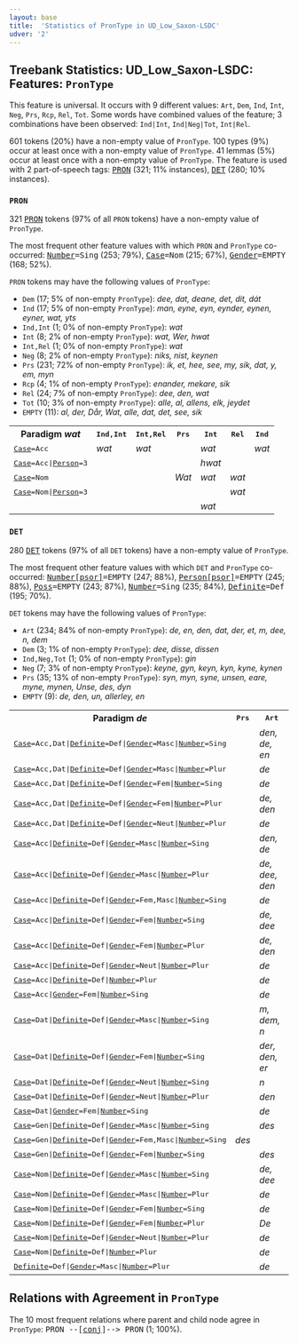```yaml
---
layout: base
title:  'Statistics of PronType in UD_Low_Saxon-LSDC'
udver: '2'
---
```


## Treebank Statistics: UD_Low_Saxon-LSDC: Features: `PronType`

This feature is universal.
It occurs with 9 different values: `Art`, `Dem`, `Ind`, `Int`, `Neg`, `Prs`, `Rcp`, `Rel`, `Tot`.
Some words have combined values of the feature; 3 combinations have been observed: `Ind|Int`, `Ind|Neg|Tot`, `Int|Rel`.

601 tokens (20%) have a non-empty value of `PronType`.
100 types (9%) occur at least once with a non-empty value of `PronType`.
41 lemmas (5%) occur at least once with a non-empty value of `PronType`.
The feature is used with 2 part-of-speech tags: <tt><a href="nds_lsdc-pos-PRON.html">PRON</a></tt> (321; 11% instances), <tt><a href="nds_lsdc-pos-DET.html">DET</a></tt> (280; 10% instances).

### `PRON`

321 <tt><a href="nds_lsdc-pos-PRON.html">PRON</a></tt> tokens (97% of all `PRON` tokens) have a non-empty value of `PronType`.

The most frequent other feature values with which `PRON` and `PronType` co-occurred: <tt><a href="nds_lsdc-feat-Number.html">Number</a></tt><tt>=Sing</tt> (253; 79%), <tt><a href="nds_lsdc-feat-Case.html">Case</a></tt><tt>=Nom</tt> (215; 67%), <tt><a href="nds_lsdc-feat-Gender.html">Gender</a></tt><tt>=EMPTY</tt> (168; 52%).

`PRON` tokens may have the following values of `PronType`:

* `Dem` (17; 5% of non-empty `PronType`): <em>dee, dat, deane, det, dit, dát</em>
* `Ind` (17; 5% of non-empty `PronType`): <em>man, eyne, eyn, eynder, eynen, eyner, wat, yts</em>
* `Ind,Int` (1; 0% of non-empty `PronType`): <em>wat</em>
* `Int` (8; 2% of non-empty `PronType`): <em>wat, Wer, hwat</em>
* `Int,Rel` (1; 0% of non-empty `PronType`): <em>wat</em>
* `Neg` (8; 2% of non-empty `PronType`): <em>niks, nist, keynen</em>
* `Prs` (231; 72% of non-empty `PronType`): <em>ik, et, hee, see, my, sik, dat, y, em, myn</em>
* `Rcp` (4; 1% of non-empty `PronType`): <em>enander, mekare, sik</em>
* `Rel` (24; 7% of non-empty `PronType`): <em>dee, den, wat</em>
* `Tot` (10; 3% of non-empty `PronType`): <em>alle, al, allens, elk, jeydet</em>
* `EMPTY` (11): <em>al, der, Dår, Wat, alle, dat, det, see, sik</em>

<table>
  <tr><th>Paradigm <i>wat</i></th><th><tt>Ind,Int</tt></th><th><tt>Int,Rel</tt></th><th><tt>Prs</tt></th><th><tt>Int</tt></th><th><tt>Rel</tt></th><th><tt>Ind</tt></th></tr>
  <tr><td><tt><tt><a href="nds_lsdc-feat-Case.html">Case</a></tt><tt>=Acc</tt></tt></td><td><em>wat</em></td><td><em>wat</em></td><td></td><td><em>wat</em></td><td></td><td><em>wat</em></td></tr>
  <tr><td><tt><tt><a href="nds_lsdc-feat-Case.html">Case</a></tt><tt>=Acc</tt>|<tt><a href="nds_lsdc-feat-Person.html">Person</a></tt><tt>=3</tt></tt></td><td></td><td></td><td></td><td><em>hwat</em></td><td></td><td></td></tr>
  <tr><td><tt><tt><a href="nds_lsdc-feat-Case.html">Case</a></tt><tt>=Nom</tt></tt></td><td></td><td></td><td><em>Wat</em></td><td><em>wat</em></td><td><em>wat</em></td><td></td></tr>
  <tr><td><tt><tt><a href="nds_lsdc-feat-Case.html">Case</a></tt><tt>=Nom</tt>|<tt><a href="nds_lsdc-feat-Person.html">Person</a></tt><tt>=3</tt></tt></td><td></td><td></td><td></td><td></td><td><em>wat</em></td><td></td></tr>
  <tr><td><tt></tt></td><td></td><td></td><td></td><td><em>wat</em></td><td></td><td></td></tr>
</table>

### `DET`

280 <tt><a href="nds_lsdc-pos-DET.html">DET</a></tt> tokens (97% of all `DET` tokens) have a non-empty value of `PronType`.

The most frequent other feature values with which `DET` and `PronType` co-occurred: <tt><a href="nds_lsdc-feat-Number-psor.html">Number[psor]</a></tt><tt>=EMPTY</tt> (247; 88%), <tt><a href="nds_lsdc-feat-Person-psor.html">Person[psor]</a></tt><tt>=EMPTY</tt> (245; 88%), <tt><a href="nds_lsdc-feat-Poss.html">Poss</a></tt><tt>=EMPTY</tt> (243; 87%), <tt><a href="nds_lsdc-feat-Number.html">Number</a></tt><tt>=Sing</tt> (235; 84%), <tt><a href="nds_lsdc-feat-Definite.html">Definite</a></tt><tt>=Def</tt> (195; 70%).

`DET` tokens may have the following values of `PronType`:

* `Art` (234; 84% of non-empty `PronType`): <em>de, en, den, dat, der, et, m, dee, n, dem</em>
* `Dem` (3; 1% of non-empty `PronType`): <em>dee, disse, dissen</em>
* `Ind,Neg,Tot` (1; 0% of non-empty `PronType`): <em>gin</em>
* `Neg` (7; 3% of non-empty `PronType`): <em>keyne, gyn, keyn, kyn, kyne, kynen</em>
* `Prs` (35; 13% of non-empty `PronType`): <em>syn, myn, syne, unsen, eare, myne, mynen, Unse, des, dyn</em>
* `EMPTY` (9): <em>de, den, un, allerley, en</em>

<table>
  <tr><th>Paradigm <i>de</i></th><th><tt>Prs</tt></th><th><tt>Art</tt></th></tr>
  <tr><td><tt><tt><a href="nds_lsdc-feat-Case.html">Case</a></tt><tt>=Acc,Dat</tt>|<tt><a href="nds_lsdc-feat-Definite.html">Definite</a></tt><tt>=Def</tt>|<tt><a href="nds_lsdc-feat-Gender.html">Gender</a></tt><tt>=Masc</tt>|<tt><a href="nds_lsdc-feat-Number.html">Number</a></tt><tt>=Sing</tt></tt></td><td></td><td><em>den, de, en</em></td></tr>
  <tr><td><tt><tt><a href="nds_lsdc-feat-Case.html">Case</a></tt><tt>=Acc,Dat</tt>|<tt><a href="nds_lsdc-feat-Definite.html">Definite</a></tt><tt>=Def</tt>|<tt><a href="nds_lsdc-feat-Gender.html">Gender</a></tt><tt>=Masc</tt>|<tt><a href="nds_lsdc-feat-Number.html">Number</a></tt><tt>=Plur</tt></tt></td><td></td><td><em>de</em></td></tr>
  <tr><td><tt><tt><a href="nds_lsdc-feat-Case.html">Case</a></tt><tt>=Acc,Dat</tt>|<tt><a href="nds_lsdc-feat-Definite.html">Definite</a></tt><tt>=Def</tt>|<tt><a href="nds_lsdc-feat-Gender.html">Gender</a></tt><tt>=Fem</tt>|<tt><a href="nds_lsdc-feat-Number.html">Number</a></tt><tt>=Sing</tt></tt></td><td></td><td><em>de</em></td></tr>
  <tr><td><tt><tt><a href="nds_lsdc-feat-Case.html">Case</a></tt><tt>=Acc,Dat</tt>|<tt><a href="nds_lsdc-feat-Definite.html">Definite</a></tt><tt>=Def</tt>|<tt><a href="nds_lsdc-feat-Gender.html">Gender</a></tt><tt>=Fem</tt>|<tt><a href="nds_lsdc-feat-Number.html">Number</a></tt><tt>=Plur</tt></tt></td><td></td><td><em>de, den</em></td></tr>
  <tr><td><tt><tt><a href="nds_lsdc-feat-Case.html">Case</a></tt><tt>=Acc,Dat</tt>|<tt><a href="nds_lsdc-feat-Definite.html">Definite</a></tt><tt>=Def</tt>|<tt><a href="nds_lsdc-feat-Gender.html">Gender</a></tt><tt>=Neut</tt>|<tt><a href="nds_lsdc-feat-Number.html">Number</a></tt><tt>=Plur</tt></tt></td><td></td><td><em>de</em></td></tr>
  <tr><td><tt><tt><a href="nds_lsdc-feat-Case.html">Case</a></tt><tt>=Acc</tt>|<tt><a href="nds_lsdc-feat-Definite.html">Definite</a></tt><tt>=Def</tt>|<tt><a href="nds_lsdc-feat-Gender.html">Gender</a></tt><tt>=Masc</tt>|<tt><a href="nds_lsdc-feat-Number.html">Number</a></tt><tt>=Sing</tt></tt></td><td></td><td><em>den, de</em></td></tr>
  <tr><td><tt><tt><a href="nds_lsdc-feat-Case.html">Case</a></tt><tt>=Acc</tt>|<tt><a href="nds_lsdc-feat-Definite.html">Definite</a></tt><tt>=Def</tt>|<tt><a href="nds_lsdc-feat-Gender.html">Gender</a></tt><tt>=Masc</tt>|<tt><a href="nds_lsdc-feat-Number.html">Number</a></tt><tt>=Plur</tt></tt></td><td></td><td><em>de, dee, den</em></td></tr>
  <tr><td><tt><tt><a href="nds_lsdc-feat-Case.html">Case</a></tt><tt>=Acc</tt>|<tt><a href="nds_lsdc-feat-Definite.html">Definite</a></tt><tt>=Def</tt>|<tt><a href="nds_lsdc-feat-Gender.html">Gender</a></tt><tt>=Fem,Masc</tt>|<tt><a href="nds_lsdc-feat-Number.html">Number</a></tt><tt>=Sing</tt></tt></td><td></td><td><em>de</em></td></tr>
  <tr><td><tt><tt><a href="nds_lsdc-feat-Case.html">Case</a></tt><tt>=Acc</tt>|<tt><a href="nds_lsdc-feat-Definite.html">Definite</a></tt><tt>=Def</tt>|<tt><a href="nds_lsdc-feat-Gender.html">Gender</a></tt><tt>=Fem</tt>|<tt><a href="nds_lsdc-feat-Number.html">Number</a></tt><tt>=Sing</tt></tt></td><td></td><td><em>de, dee</em></td></tr>
  <tr><td><tt><tt><a href="nds_lsdc-feat-Case.html">Case</a></tt><tt>=Acc</tt>|<tt><a href="nds_lsdc-feat-Definite.html">Definite</a></tt><tt>=Def</tt>|<tt><a href="nds_lsdc-feat-Gender.html">Gender</a></tt><tt>=Fem</tt>|<tt><a href="nds_lsdc-feat-Number.html">Number</a></tt><tt>=Plur</tt></tt></td><td></td><td><em>de, den</em></td></tr>
  <tr><td><tt><tt><a href="nds_lsdc-feat-Case.html">Case</a></tt><tt>=Acc</tt>|<tt><a href="nds_lsdc-feat-Definite.html">Definite</a></tt><tt>=Def</tt>|<tt><a href="nds_lsdc-feat-Gender.html">Gender</a></tt><tt>=Neut</tt>|<tt><a href="nds_lsdc-feat-Number.html">Number</a></tt><tt>=Plur</tt></tt></td><td></td><td><em>de</em></td></tr>
  <tr><td><tt><tt><a href="nds_lsdc-feat-Case.html">Case</a></tt><tt>=Acc</tt>|<tt><a href="nds_lsdc-feat-Definite.html">Definite</a></tt><tt>=Def</tt>|<tt><a href="nds_lsdc-feat-Number.html">Number</a></tt><tt>=Plur</tt></tt></td><td></td><td><em>de</em></td></tr>
  <tr><td><tt><tt><a href="nds_lsdc-feat-Case.html">Case</a></tt><tt>=Acc</tt>|<tt><a href="nds_lsdc-feat-Gender.html">Gender</a></tt><tt>=Fem</tt>|<tt><a href="nds_lsdc-feat-Number.html">Number</a></tt><tt>=Sing</tt></tt></td><td></td><td><em>de</em></td></tr>
  <tr><td><tt><tt><a href="nds_lsdc-feat-Case.html">Case</a></tt><tt>=Dat</tt>|<tt><a href="nds_lsdc-feat-Definite.html">Definite</a></tt><tt>=Def</tt>|<tt><a href="nds_lsdc-feat-Gender.html">Gender</a></tt><tt>=Masc</tt>|<tt><a href="nds_lsdc-feat-Number.html">Number</a></tt><tt>=Sing</tt></tt></td><td></td><td><em>m, dem, n</em></td></tr>
  <tr><td><tt><tt><a href="nds_lsdc-feat-Case.html">Case</a></tt><tt>=Dat</tt>|<tt><a href="nds_lsdc-feat-Definite.html">Definite</a></tt><tt>=Def</tt>|<tt><a href="nds_lsdc-feat-Gender.html">Gender</a></tt><tt>=Fem</tt>|<tt><a href="nds_lsdc-feat-Number.html">Number</a></tt><tt>=Sing</tt></tt></td><td></td><td><em>der, den, er</em></td></tr>
  <tr><td><tt><tt><a href="nds_lsdc-feat-Case.html">Case</a></tt><tt>=Dat</tt>|<tt><a href="nds_lsdc-feat-Definite.html">Definite</a></tt><tt>=Def</tt>|<tt><a href="nds_lsdc-feat-Gender.html">Gender</a></tt><tt>=Neut</tt>|<tt><a href="nds_lsdc-feat-Number.html">Number</a></tt><tt>=Sing</tt></tt></td><td></td><td><em>n</em></td></tr>
  <tr><td><tt><tt><a href="nds_lsdc-feat-Case.html">Case</a></tt><tt>=Dat</tt>|<tt><a href="nds_lsdc-feat-Definite.html">Definite</a></tt><tt>=Def</tt>|<tt><a href="nds_lsdc-feat-Gender.html">Gender</a></tt><tt>=Neut</tt>|<tt><a href="nds_lsdc-feat-Number.html">Number</a></tt><tt>=Plur</tt></tt></td><td></td><td><em>den</em></td></tr>
  <tr><td><tt><tt><a href="nds_lsdc-feat-Case.html">Case</a></tt><tt>=Dat</tt>|<tt><a href="nds_lsdc-feat-Gender.html">Gender</a></tt><tt>=Fem</tt>|<tt><a href="nds_lsdc-feat-Number.html">Number</a></tt><tt>=Sing</tt></tt></td><td></td><td><em>de</em></td></tr>
  <tr><td><tt><tt><a href="nds_lsdc-feat-Case.html">Case</a></tt><tt>=Gen</tt>|<tt><a href="nds_lsdc-feat-Definite.html">Definite</a></tt><tt>=Def</tt>|<tt><a href="nds_lsdc-feat-Gender.html">Gender</a></tt><tt>=Masc</tt>|<tt><a href="nds_lsdc-feat-Number.html">Number</a></tt><tt>=Sing</tt></tt></td><td></td><td><em>des</em></td></tr>
  <tr><td><tt><tt><a href="nds_lsdc-feat-Case.html">Case</a></tt><tt>=Gen</tt>|<tt><a href="nds_lsdc-feat-Definite.html">Definite</a></tt><tt>=Def</tt>|<tt><a href="nds_lsdc-feat-Gender.html">Gender</a></tt><tt>=Fem,Masc</tt>|<tt><a href="nds_lsdc-feat-Number.html">Number</a></tt><tt>=Sing</tt></tt></td><td><em>des</em></td><td></td></tr>
  <tr><td><tt><tt><a href="nds_lsdc-feat-Case.html">Case</a></tt><tt>=Gen</tt>|<tt><a href="nds_lsdc-feat-Definite.html">Definite</a></tt><tt>=Def</tt>|<tt><a href="nds_lsdc-feat-Gender.html">Gender</a></tt><tt>=Fem</tt>|<tt><a href="nds_lsdc-feat-Number.html">Number</a></tt><tt>=Sing</tt></tt></td><td></td><td><em>des</em></td></tr>
  <tr><td><tt><tt><a href="nds_lsdc-feat-Case.html">Case</a></tt><tt>=Nom</tt>|<tt><a href="nds_lsdc-feat-Definite.html">Definite</a></tt><tt>=Def</tt>|<tt><a href="nds_lsdc-feat-Gender.html">Gender</a></tt><tt>=Masc</tt>|<tt><a href="nds_lsdc-feat-Number.html">Number</a></tt><tt>=Sing</tt></tt></td><td></td><td><em>de, dee</em></td></tr>
  <tr><td><tt><tt><a href="nds_lsdc-feat-Case.html">Case</a></tt><tt>=Nom</tt>|<tt><a href="nds_lsdc-feat-Definite.html">Definite</a></tt><tt>=Def</tt>|<tt><a href="nds_lsdc-feat-Gender.html">Gender</a></tt><tt>=Masc</tt>|<tt><a href="nds_lsdc-feat-Number.html">Number</a></tt><tt>=Plur</tt></tt></td><td></td><td><em>de</em></td></tr>
  <tr><td><tt><tt><a href="nds_lsdc-feat-Case.html">Case</a></tt><tt>=Nom</tt>|<tt><a href="nds_lsdc-feat-Definite.html">Definite</a></tt><tt>=Def</tt>|<tt><a href="nds_lsdc-feat-Gender.html">Gender</a></tt><tt>=Fem</tt>|<tt><a href="nds_lsdc-feat-Number.html">Number</a></tt><tt>=Sing</tt></tt></td><td></td><td><em>de</em></td></tr>
  <tr><td><tt><tt><a href="nds_lsdc-feat-Case.html">Case</a></tt><tt>=Nom</tt>|<tt><a href="nds_lsdc-feat-Definite.html">Definite</a></tt><tt>=Def</tt>|<tt><a href="nds_lsdc-feat-Gender.html">Gender</a></tt><tt>=Fem</tt>|<tt><a href="nds_lsdc-feat-Number.html">Number</a></tt><tt>=Plur</tt></tt></td><td></td><td><em>De</em></td></tr>
  <tr><td><tt><tt><a href="nds_lsdc-feat-Case.html">Case</a></tt><tt>=Nom</tt>|<tt><a href="nds_lsdc-feat-Definite.html">Definite</a></tt><tt>=Def</tt>|<tt><a href="nds_lsdc-feat-Gender.html">Gender</a></tt><tt>=Neut</tt>|<tt><a href="nds_lsdc-feat-Number.html">Number</a></tt><tt>=Plur</tt></tt></td><td></td><td><em>de</em></td></tr>
  <tr><td><tt><tt><a href="nds_lsdc-feat-Case.html">Case</a></tt><tt>=Nom</tt>|<tt><a href="nds_lsdc-feat-Definite.html">Definite</a></tt><tt>=Def</tt>|<tt><a href="nds_lsdc-feat-Number.html">Number</a></tt><tt>=Plur</tt></tt></td><td></td><td><em>de</em></td></tr>
  <tr><td><tt><tt><a href="nds_lsdc-feat-Definite.html">Definite</a></tt><tt>=Def</tt>|<tt><a href="nds_lsdc-feat-Gender.html">Gender</a></tt><tt>=Masc</tt>|<tt><a href="nds_lsdc-feat-Number.html">Number</a></tt><tt>=Plur</tt></tt></td><td></td><td><em>de</em></td></tr>
</table>

## Relations with Agreement in `PronType`

The 10 most frequent relations where parent and child node agree in `PronType`:
<tt>PRON --[<tt><a href="nds_lsdc-dep-conj.html">conj</a></tt>]--> PRON</tt> (1; 100%).

